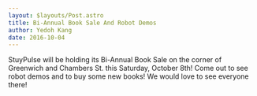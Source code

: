 ```yaml
---
layout: $layouts/Post.astro
title: Bi-Annual Book Sale And Robot Demos
author: Yedoh Kang
date: 2016-10-04
---
```

StuyPulse will be holding its Bi-Annual Book Sale on the corner of Greenwich and Chambers St. this Saturday, October 8th! Come out to see robot demos and to buy some new books! We would love to see everyone there!
